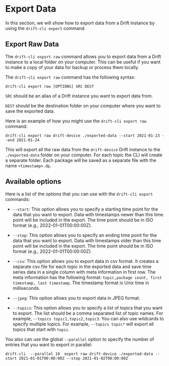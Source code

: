# Export Data

In this section, we will show how to export data from a Drift instance by using the `drift-cli export` command.

## Export Raw Data

The `drift-cli export raw` command allows you to export data from a Drift instance to a local folder
on your computer. This can be useful if you want to make a copy of your data for backup or process them locally.

The `drift-cli export raw` command has the following syntax:

```
drift-cli export raw [OPTIONS] SRC DEST
```

`SRC` should be an alias of a Drift instance you want to export data from.

`DEST` should be the destination folder on your computer where you want to save the exported data.

Here is an example of how you might use the `drift-cli export raw` command:

```
drift-cli export raw drift-device ./exported-data --start 2021-01-23 --end 2021-01-24
```

This will export all the raw data from the `drift-device` Drift instance to the `./exported-data` folder on your
computer.
For each topic the CLI will create a separate folder. Each package will be saved as a separate file with the name
`<timestamp>.dp`.

## Available options

Here is a list of the options that you can use with the `drift-cli export` commands:

* `--start`: This option allows you to specify a starting time point for the data that you want to export. Data with
  timestamps newer than this time point will be included in the export. The time point should be in ISO format (e.g.,
  2022-01-01T00:00:00Z).

* `--stop`: This option allows you to specify an ending time point for the data that you want to export. Data with
  timestamps older than this time point will be included in the export. The time point should be in ISO format (e.g.,
  2022-01-01T00:00:00Z).

* `--csv`: This option allows you to export data in csv format. It creates a separate csv file for each topic in the
  exported data and save time series data in a single column with meta information in first row. The meta information
  has the following format: `topic,package count, first timestamp, last timestamp`. The timestamp format is Unix time
  in milliseconds.

* `--jpeg`: This option allows you to export data in JPEG format.

* `--topics`: This option allows you to specify a list of topics that you want to export. The list should be a comma
  separated list of topic names. For example, `--topics topic1,topic2,topic3`. You can also use wildcards to specify
  multiple topics. For example, `--topics topic*` will export all topics that start with `topic`.

You also can use the global `--parallel` option to specify the number of entries that you want to export in parallel:

```
drift-cli  --parallel 10  export raw drift-device ./exported-data --start 2021-01-01T00:00:00Z --stop 2021-01-02T00:00:00Z
```
